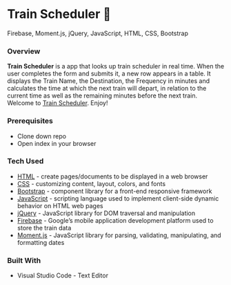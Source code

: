 # Train Scheduler **:steam_locomotive:**
Firebase, Moment.js, jQuery, JavaScript, HTML, CSS, Bootstrap


### Overview

**Train Scheduler** is a app that looks up train scheduler in real time. When the user completes the form and submits it, a new row appears in a table. It displays the Train Name, the Destination, the Frequency in minutes and calculates the time at which the next train will depart, in relation to the current time as well as the remaining minutes before the next train.
<br>
Welcome to [Train Scheduler](https://bgitana.github.io/GifTastic/). Enjoy!

### Prerequisites

- Clone down repo
- Open index in your browser
   

### Tech Used

* [HTML](https://html.com/) - create pages/documents to be displayed in a web browser
* [CSS](https://www.w3schools.com/Css/css_intro.asp) - customizing content, layout, colors, and fonts
* [Bootstrap](https://www.bootstrapcdn.com/) - component library for a front-end responsive framework
* [JavaScript](https://www.javascript.com/) - scripting language used to implement client-side dynamic behavior on HTML web pages
* [jQuery](https://jquery.com/) - JavaScript library for DOM traversal and manipulation
* [Firebase](https://firebase.google.com/) - Google’s mobile application development platform used to store the train data
* [Moment.js](https://momentjs.com/) -  JavaScript library for parsing, validating, manipulating, and formatting dates


### Built With
- Visual Studio Code - Text Editor

